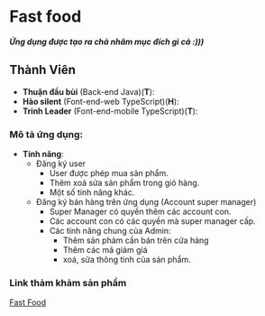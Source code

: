 
# Fast food
**_Ứng dụng được tạo ra chả nhăm mục đích gì cả :)))_**

## Thành Viên
- **Thuận đầu bùi** (Back-end Java)(**T**):
- **Hào silent** (Font-end-web TypeScript)(**H**):
- **Trinh Leader** (Font-end-mobile TypeScript)(**T**):

### Mô tả ứng dụng:
- **Tính năng**:
  - Đăng ký user
    - User được phép mua sản phẩm.
    - Thêm xoá sửa sản phẩm trong giỏ hàng.
    - Một số tính năng khác.
  - Đăng ký bán hàng trên ứng dụng (Account super manager)
    - Super Manager có quyền thêm các account con.
    - Các account con có các quyền mà super manager cấp.
    - Các tính năng chung của Admin:
      - Thêm sản phảm cần bán trên cửa hàng
      - Thêm các mã giảm giá
      - xoá, sửa thông tinh của sản phẩm.
 
 ### Link thảm khảm sản phẩm
 
 [Fast Food](https://github.com/NguyenQuangTrinh)
